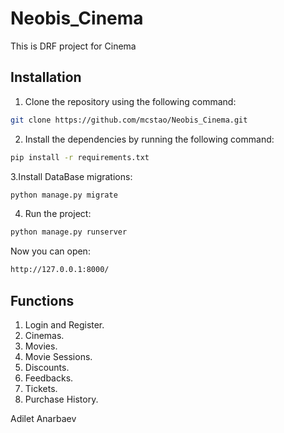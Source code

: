 # Neobis_Cinema
This is DRF project for Cinema
## Installation

1. Clone the repository using the following command:

```bash
git clone https://github.com/mcstao/Neobis_Cinema.git
```

2. Install the dependencies by running the following command:

```bash
pip install -r requirements.txt
```
3.Install DataBase migrations:

```bash
python manage.py migrate
```

4. Run the project:

```bash
python manage.py runserver
```

Now you can open:

```bash
http://127.0.0.1:8000/
```

## Functions

1. Login and Register.
2. Cinemas.
3. Movies.
4. Movie Sessions.
5. Discounts.
6. Feedbacks.
7. Tickets.
8. Purchase History.

Adilet Anarbaev
